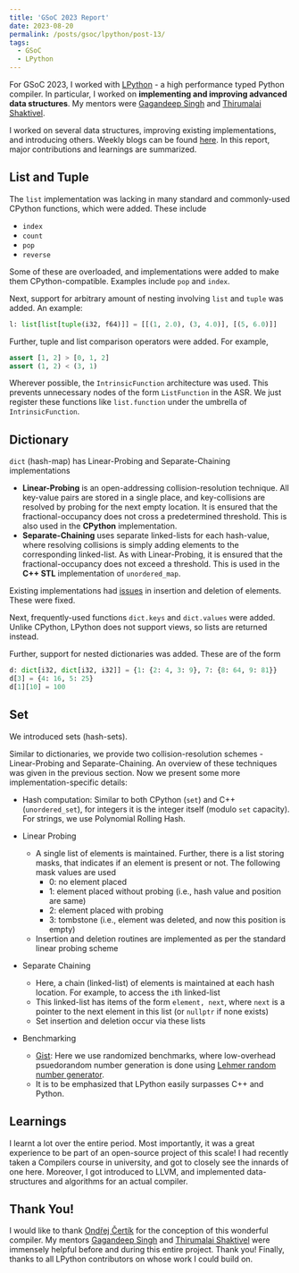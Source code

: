 ```yaml
---
title: 'GSoC 2023 Report'
date: 2023-08-20
permalink: /posts/gsoc/lpython/post-13/
tags:
  - GSoC
  - LPython
---
```

<!--more-->
For GSoC 2023, I worked with [LPython](https://lpython.org) - a high performance typed Python compiler. In particular, I worked on **implementing and improving advanced data structures**. My mentors were [Gagandeep Singh](https://github.com/czgdp1807) and [Thirumalai Shaktivel](https://github.com/Thirumalai-Shaktivel).

I worked on several data structures, improving existing implementations, and introducing others. Weekly blogs can be found [here](https://virendrakabra14.github.io/blog-posts/). In this report, major contributions and learnings are summarized.

## List and Tuple

The `list` implementation was lacking in many standard and commonly-used CPython functions, which were added. These include
- `index`
- `count`
- `pop`
- `reverse`

Some of these are overloaded, and implementations were added to make them CPython-compatible. Examples include `pop` and `index`.

Next, support for arbitrary amount of nesting involving `list` and `tuple` was added. An example:
```python
l: list[list[tuple(i32, f64)]] = [[(1, 2.0), (3, 4.0)], [(5, 6.0)]]
```

Further, tuple and list comparison operators were added. For example,
```python
assert [1, 2] > [0, 1, 2]
assert (1, 2) < (3, 1)
```

Wherever possible, the `IntrinsicFunction` architecture was used. This prevents unnecessary nodes of the form `ListFunction` in the ASR. We just register these functions like `list.function` under the umbrella of `IntrinsicFunction`.

## Dictionary

`dict` \(hash-map\) has Linear-Probing and Separate-Chaining implementations
- **Linear-Probing** is an open-addressing collision-resolution technique. All key-value pairs are stored in a single place, and key-collisions are resolved by probing for the next empty location. It is ensured that the fractional-occupancy does not cross a predetermined threshold. This is also used in the **CPython** implementation.
- **Separate-Chaining** uses separate linked-lists for each hash-value, where resolving collisions is simply adding elements to the corresponding linked-list. As with Linear-Probing, it is ensured that the fractional-occupancy does not exceed a threshold. This is used in the **C++ STL** implementation of `unordered_map`.

Existing implementations had [issues](https://github.com/lcompilers/lpython/issues/2230) in insertion and deletion of elements. These were fixed.

Next, frequently-used functions `dict.keys` and `dict.values` were added. Unlike CPython, LPython does not support views, so lists are returned instead.

Further, support for nested dictionaries was added. These are of the form
```python
d: dict[i32, dict[i32, i32]] = {1: {2: 4, 3: 9}, 7: {8: 64, 9: 81}}
d[3] = {4: 16, 5: 25}
d[1][10] = 100
```

## Set

We introduced sets (hash-sets).

Similar to dictionaries, we provide two collision-resolution schemes - Linear-Probing and Separate-Chaining. An overview of these techniques was given in the previous section. Now we present some more implementation-specific details:

- Hash computation: Similar to both CPython (`set`) and C++ (`unordered_set`), for integers it is the integer itself (modulo `set` capacity). For strings, we use Polynomial Rolling Hash.

- Linear Probing
    - A single list of elements is maintained. Further, there is a list storing masks, that indicates if an element is present or not. The following mask values are used
        - 0: no element placed
        - 1: element placed without probing (i.e., hash value and position are same)
        - 2: element placed with probing
        - 3: tombstone (i.e., element was deleted, and now this position is empty)
    - Insertion and deletion routines are implemented as per the standard linear probing scheme

- Separate Chaining
    - Here, a chain (linked-list) of elements is maintained at each hash location. For example, to access the `i`th linked-list
    - This linked-list has items of the form `element, next`, where `next` is a pointer to the next element in this list (or `nullptr` if none exists)
    - Set insertion and deletion occur via these lists

- Benchmarking
    - [Gist](https://gist.github.com/kabra1110/fe86159c81a7cfed7c4f52e11e7fa3c6): Here we use randomized benchmarks, where low-overhead psuedorandom number generation is done using [Lehmer random number generator](https://en.wikipedia.org/wiki/Lehmer_random_number_generator).
    - It is to be emphasized that LPython easily surpasses C++ and Python.

## Learnings

I learnt a lot over the entire period. Most importantly, it was a great experience to be part of an open-source project of this scale! I had recently taken a Compilers course in university, and got to closely see the innards of one here. Moreover, I got introduced to LLVM, and implemented data-structures and algorithms for an actual compiler.

## Thank You!

I would like to thank [Ondřej Čertík](https://github.com/certik/) for the conception of this wonderful compiler. My mentors [Gagandeep Singh](https://github.com/czgdp1807) and [Thirumalai Shaktivel](https://github.com/Thirumalai-Shaktivel) were immensely helpful before and during this entire project. Thank you! Finally, thanks to all LPython contributors on whose work I could build on.
